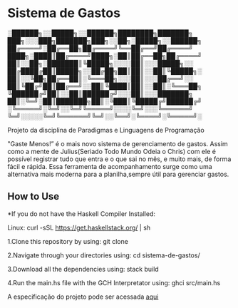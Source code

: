 # Sistema de Gastos

<p>

░██████╗░░█████╗░░██████╗████████╗███████╗  ███╗░░░███╗███████╗███╗░░██╗░█████╗░░██████╗
██╔════╝░██╔══██╗██╔════╝╚══██╔══╝██╔════╝  ████╗░████║██╔════╝████╗░██║██╔══██╗██╔════╝
██║░░██╗░███████║╚█████╗░░░░██║░░░█████╗░░  ██╔████╔██║█████╗░░██╔██╗██║██║░░██║╚█████╗░
██║░░╚██╗██╔══██║░╚═══██╗░░░██║░░░██╔══╝░░  ██║╚██╔╝██║██╔══╝░░██║╚████║██║░░██║░╚═══██╗
╚██████╔╝██║░░██║██████╔╝░░░██║░░░███████╗  ██║░╚═╝░██║███████╗██║░╚███║╚█████╔╝██████╔╝
░╚═════╝░╚═╝░░╚═╝╚═════╝░░░░╚═╝░░░╚══════╝  ╚═╝░░░░░╚═╝╚══════╝╚═╝░░╚══╝░╚════╝░╚═════╝░

</p>

<p>Projeto da disciplina de Paradigmas e Linguagens de Programação</p>

<p>"Gaste Menos!” é o mais novo sistema de gerenciamento de gastos. Assim como a mente de Julius(Seriado Todo Mundo Odeia o Chris) com ele é possível registrar tudo que entra e o que sai no mês, e muito mais, de forma fácil e rápida. Essa ferramenta de acompanhamento surge como uma alternativa mais moderna para a planilha,sempre útil para gerenciar gastos.</p>

<h2>How to Use</h2>


<p>
  
  *If you do not have the Haskell Compiler Installed:
  
  Linux:
  curl -sSL https://get.haskellstack.org/ | sh
  
  
  1.Clone this repository by using:
  git clone <repository addres>
  
  2.Navigate through your directories using:
  cd sistema-de-gastos/
  
  3.Download all the dependencies using:
  stack build
  
  4.Run the main.hs file with the GCH Interpretator using:
  ghci src/main.hs

</p>

A especificação do projeto pode ser acessada [aqui](https://docs.google.com/document/d/1L8agEKJJ7xBacVihwvP8kESoq3WItZyAzoPrexOf0kk/edit)
